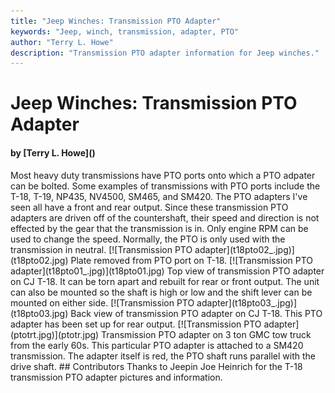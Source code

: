```yaml
---
title: "Jeep Winches: Transmission PTO Adapter"
keywords: "Jeep, winch, transmission, adapter, PTO"
author: "Terry L. Howe"
description: "Transmission PTO adapter information for Jeep winches."
---
```


# Jeep Winches: Transmission PTO Adapter
<H4>by [Terry L. Howe]()</H4>
Most heavy duty transmissions have PTO ports onto which a PTO
adpater can be bolted.  Some examples of transmissions with PTO
ports include the T-18, T-19, NP435, NV4500, SM465, and SM420.
The PTO adapters I've seen all have a front and rear output.
Since these transmission PTO adapters are driven off of the
countershaft, their speed and direction is not effected by the
gear that the transmission is in.  Only engine RPM can be used
to change the speed.  Normally, the PTO is only used with
the transmission in neutral.
[![Transmission PTO adapter](t18pto02_.jpg)](t18pto02.jpg)
Plate removed from PTO port on T-18.
[![Transmission PTO adapter](t18pto01_.jpg)](t18pto01.jpg)
Top view of transmission PTO adapter on CJ T-18.
It can be  torn apart and rebuilt for rear or front
output.  The unit can also be mounted so the shaft is high or low
and the shift lever can be mounted on either side.
[![Transmission PTO adapter](t18pto03_.jpg)](t18pto03.jpg)
Back view of transmission PTO adapter on CJ T-18.  This PTO adapter
has been set up for rear output.
[![Transmission PTO adapter](ptotrt.jpg)](ptotr.jpg)
Transmission PTO adapter on 3 ton GMC tow truck from the early 60s.
This particular PTO adapter is attached to a SM420 transmission.
The adapter itself is red, the PTO shaft runs parallel with the
drive shaft.
## Contributors
Thanks to Jeepin Joe Heinrich for the T-18 transmission PTO adapter
pictures and information.